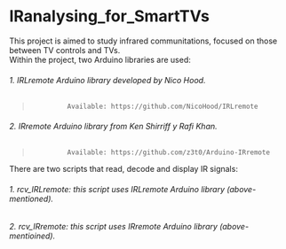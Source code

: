 # IRanalysing_for_SmartTVs

This project is aimed to study infrared communitations, focused on those between TV controls and TVs.  
Within the project, two Arduino libraries are used:  
######     1. *IRLremote* Arduino library developed by Nico Hood.  
>              Available: https://github.com/NicoHood/IRLremote  
######     2. *IRremote* Arduino library from Ken Shirriff y Rafi Khan.  
>              Available: https://github.com/z3t0/Arduino-IRremote  

There are two scripts that read, decode and display IR signals:  
######     1. *rcv_IRLremote*: this script uses IRLremote Arduino library (above-mentioned).  
######     2. *rcv_IRremote*:  this script uses IRremote Arduino library (above-mentioined).  

